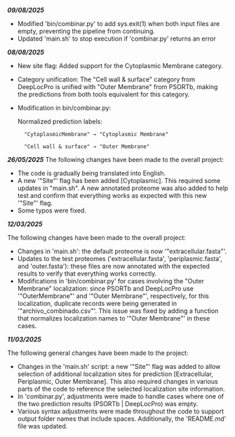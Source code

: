***************09/08/2025***************
- Modified 'bin/combinar.py' to add sys.exit(1) when both input files are empty, preventing the pipeline from continuing.
- Updated 'main.sh' to stop execution if 'combinar.py' returns an error

***************08/08/2025***************
- New site flag:
    Added support for the Cytoplasmic Membrane category.

- Category unification:
    The "Cell wall & surface" category from DeepLocPro is unified with "Outer Membrane" from PSORTb, making the predictions from both tools equivalent for this category.

- Modification in bin/combinar.py:

    Normalized prediction labels:

        "CytoplasmicMembrane" → "Cytoplasmic Membrane"

        "Cell wall & surface" → "Outer Membrane"


***************26/05/2025***************
The following changes have been made to the overall project:

- The code is gradually being translated into English.
- A new '"Site"' flag has been added [Cytoplasmic]. This required some updates in "main.sh". A new annotated proteome was also added to help test and confirm that everything works as expected with this new '"Site"' flag.
- Some typos were fixed. 

***************12/03/2025***************

The following changes have been made to the overall project:

- Changes in 'main.sh': the default proteome is now '"extracellular.fasta"'.
- Updates to the test proteomes ('extracellular.fasta', 'periplasmic.fasta', and 'outer.fasta'): these files are now annotated with the expected results to verify that everything works correctly.
- Modifications in 'bin/combinar.py' for cases involving the "Outer Membrane" localization: since PSORTb and DeepLocPro use '"OuterMembrane"' and '"Outer Membrane"', respectively, for this localization, duplicate records were being generated in '"archivo_combinado.csv"'. This issue was fixed by adding a function that normalizes localization names to '"Outer Membrane"' in these cases.


***************11/03/2025***************

The following general changes have been made to the project:

- Changes in the 'main.sh' script: a new '"Site"' flag was added to allow selection of additional localization sites for prediction [Extracellular, Periplasmic, Outer Membrane]. This also required changes in various parts of the code to reference the selected localization site information.
- In 'combinar.py', adjustments were made to handle cases where one of the two prediction results (PSORTb | DeepLocPro) was empty.
- Various syntax adjustments were made throughout the code to support output folder names that include spaces. Additionally, the 'README.md' file was updated. 

